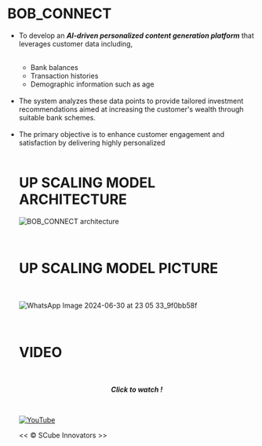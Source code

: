 # BOB_CONNECT

<ul>
<li>To develop an <b><i>AI-driven personalized content generation platform</i></b> that leverages customer data including,</li>
<br>
<ul>
<li>Bank balances </li>
<li>Transaction histories </li>
<li>Demographic information such as age</li>
<br>
</ul>
<li>The system analyzes these data points to provide tailored investment recommendations aimed at increasing the customer's wealth through suitable bank schemes.</li>
<br>
<li>The primary objective is to enhance customer engagement and satisfaction by delivering highly personalized </li>
<br>
  
# UP SCALING MODEL ARCHITECTURE

![BOB_CONNECT architecture](https://github.com/ShobikaG/BOB_CONNECT/assets/110718471/91546cde-191a-434a-8048-c1834a2cda63)

<br>

# UP SCALING MODEL PICTURE
<br>

![WhatsApp Image 2024-06-30 at 23 05 33_9f0bb58f](https://github.com/ShobikaG/BOB_CONNECT/assets/110718471/f865e584-355b-4791-9df5-a75bc4282a47)


<br>

# VIDEO

<br>
<p><center><b><i>Click to watch ! </i></b></center> </p>

<br>

[![YouTube](http://i.ytimg.com/vi/0FzzOscxNnM/hqdefault.jpg)](https://www.youtube.com/watch?v=0FzzOscxNnM)




<< © SCube Innovators >>
